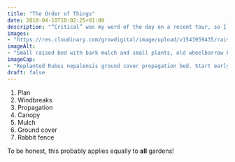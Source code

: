 ```yaml
---
title: "The Order of Things"
date: 2018-04-10T10:02:25+01:00
description: "“Critical” was my word of the day on a recent tour, so I thought I’d formalise the list of things I think are critical when creating a forest garden"
images: 
- "https://res.cloudinary.com/growdigital/image/upload/v1543959435/raised-bed-27120257158.jpg"
imageAlt: 
- "Small raised bed with bark mulch and small plants, old wheelbarrow behind"
imageCap:
- "Replanted Rubus nepalensis ground cover propagation bed. Start early"
draft: false
---
```


1. Plan
2. Windbreaks
3. Propagation
4. Canopy
5. Mulch
6. Ground cover
7. Rabbit fence

To be honest, this probably applies equally to **all** gardens!

